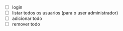 - [ ] login
- [ ] listar todos os usuarios (para o user administrador)
- [ ] adicionar todo
- [ ] remover todo
